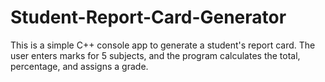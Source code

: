 # Student-Report-Card-Generator
This is a simple C++ console app to generate a student's report card. The user enters marks for 5 subjects, and the program calculates the total, percentage, and assigns a grade.
